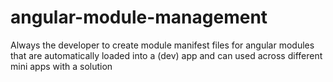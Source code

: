 # angular-module-management
Always the developer to create module manifest files for angular modules that are automatically loaded into a (dev) app and can used across different mini apps with a solution
